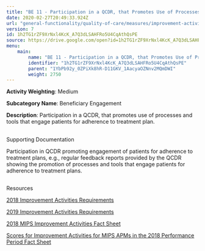 ```yaml
---
title: "BE 11 - Participation in a QCDR, that Promotes Use of Processes and Tools that Engage Patients for Adherence to Treatment Plan"
date: 2020-02-27T20:49:33.924Z
url: "general-functionality/quality-of-care/measures/improvement-activities-measures/2018-improvement-activities/be-11-participation-in-a-qcdr-that-promotes-use-of-processes-and-tools-that-engage-patients-for-adhe.html"
version: 7
id: 1h2TG1rZF9XrNxl4KcK_A7Q3dLSAHFRo5U4CqAthQsPE
source: https://drive.google.com/open?id=1h2TG1rZF9XrNxl4KcK_A7Q3dLSAHFRo5U4CqAthQsPE
menu:
    main:
        name: "BE 11 - Participation in a QCDR, that Promotes Use of Processes and Tools that Engage Patients for Adherence to Treatment Plan"
        identifier: "1h2TG1rZF9XrNxl4KcK_A7Q3dLSAHFRo5U4CqAthQsPE"
        parent: "1YbPb92y_0ZPiXk8hR-D11GKV_1AacyaOZNnv2MQmDWI"
        weight: 2750
---
```









**Activity Weighting**: Medium

**Subcategory Name**: Beneficiary Engagement

**Description**: Participation in a QCDR, that promotes use of processes and tools that engage patients for adherence to treatment plan.







## 

Supporting Documentation

Participation in QCDR promoting engagement of patients for adherence to treatment plans, e.g., regular feedback reports provided by the QCDR showing the promotion of processes and tools that engage patients for adherence to treatment plans.







## 

Resources

[2018 Improvement Activities Requirements](https://qpp.cms.gov/mips/improvement-activities?py=2018)

[2019 Improvement Activities Requirements](https://qpp.cms.gov/mips/improvement-activities?py=2019)

[2018 MIPS Improvement Activities Fact Sheet](https://qpp.cms.gov/resource/2018%20MIPS%20Improvement%20Activities%20Fact%20Sheet)

[Scores for Improvement Activities for MIPS APMs in the 2018 Performance Period Fact Sheet](https://qpp.cms.gov/resource/2018%20MIPS%20APMs%20improvement%20Activities%20scores%20fact%20sheet)

